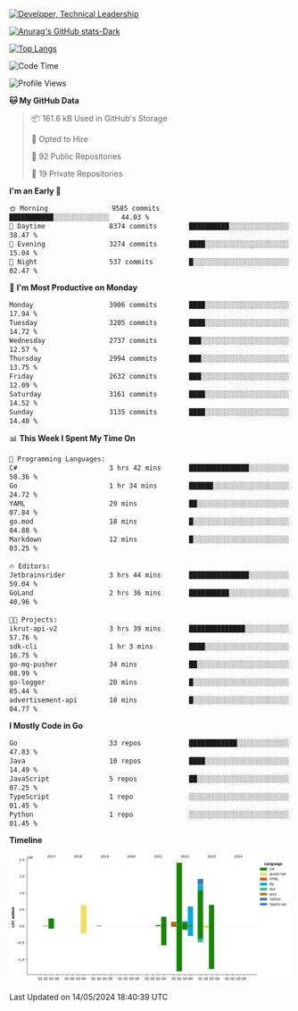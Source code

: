 <div>
  <a href="https://www.linkedin.com/in/arielpineiro/" target="_blank" rel="nofollow noopener noreferrer">
    <img src="https://img.shields.io/badge/-LinkedIn-%230077B5?style=for-the-badge&logo=linkedin&logoColor=white" alt="Developer, Technical Leadership" title="Ariel Piñeiro">
  </a>
</div>

[![Anurag's GitHub stats-Dark](https://github-readme-stats.vercel.app/api?username=arielsrv&show_icons=true&theme=dark#gh-dark-mode-only)](https://github.com/anuraghazra/github-readme-stats#gh-dark-mode-only)

[![Top Langs](https://github-readme-stats.vercel.app/api/top-langs/?username=arielsrv&layout=compact&langs_count=10&theme=dark#gh-dark-mode-only)](https://github.com/anuraghazra/github-readme-stats&theme=dark#gh-dark-mode-only)

<!--START_SECTION:waka-->
![Code Time](http://img.shields.io/badge/Code%20Time-883%20hrs%2010%20mins-blue)

![Profile Views](http://img.shields.io/badge/Profile%20Views-1-blue)

**🐱 My GitHub Data** 

> 📦 161.6 kB Used in GitHub's Storage 
 > 
> 💼 Opted to Hire
 > 
> 📜 92 Public Repositories 
 > 
> 🔑 19 Private Repositories 
 > 
**I'm an Early 🐤** 

```text
🌞 Morning                9585 commits        ███████████░░░░░░░░░░░░░░   44.03 % 
🌆 Daytime                8374 commits        ██████████░░░░░░░░░░░░░░░   38.47 % 
🌃 Evening                3274 commits        ████░░░░░░░░░░░░░░░░░░░░░   15.04 % 
🌙 Night                  537 commits         █░░░░░░░░░░░░░░░░░░░░░░░░   02.47 % 
```
📅 **I'm Most Productive on Monday** 

```text
Monday                   3906 commits        ████░░░░░░░░░░░░░░░░░░░░░   17.94 % 
Tuesday                  3205 commits        ████░░░░░░░░░░░░░░░░░░░░░   14.72 % 
Wednesday                2737 commits        ███░░░░░░░░░░░░░░░░░░░░░░   12.57 % 
Thursday                 2994 commits        ███░░░░░░░░░░░░░░░░░░░░░░   13.75 % 
Friday                   2632 commits        ███░░░░░░░░░░░░░░░░░░░░░░   12.09 % 
Saturday                 3161 commits        ████░░░░░░░░░░░░░░░░░░░░░   14.52 % 
Sunday                   3135 commits        ████░░░░░░░░░░░░░░░░░░░░░   14.40 % 
```


📊 **This Week I Spent My Time On** 

```text
💬 Programming Languages: 
C#                       3 hrs 42 mins       ███████████████░░░░░░░░░░   58.36 % 
Go                       1 hr 34 mins        ██████░░░░░░░░░░░░░░░░░░░   24.72 % 
YAML                     29 mins             ██░░░░░░░░░░░░░░░░░░░░░░░   07.84 % 
go.mod                   18 mins             █░░░░░░░░░░░░░░░░░░░░░░░░   04.88 % 
Markdown                 12 mins             █░░░░░░░░░░░░░░░░░░░░░░░░   03.25 % 

🔥 Editors: 
Jetbrainsrider           3 hrs 44 mins       ███████████████░░░░░░░░░░   59.04 % 
GoLand                   2 hrs 36 mins       ██████████░░░░░░░░░░░░░░░   40.96 % 

🐱‍💻 Projects: 
ikrut-api-v2             3 hrs 39 mins       ██████████████░░░░░░░░░░░   57.76 % 
sdk-cli                  1 hr 3 mins         ████░░░░░░░░░░░░░░░░░░░░░   16.75 % 
go-mq-pusher             34 mins             ██░░░░░░░░░░░░░░░░░░░░░░░   08.99 % 
go-logger                20 mins             █░░░░░░░░░░░░░░░░░░░░░░░░   05.44 % 
advertisement-api        18 mins             █░░░░░░░░░░░░░░░░░░░░░░░░   04.77 % 
```

**I Mostly Code in Go** 

```text
Go                       33 repos            ████████████░░░░░░░░░░░░░   47.83 % 
Java                     10 repos            ████░░░░░░░░░░░░░░░░░░░░░   14.49 % 
JavaScript               5 repos             ██░░░░░░░░░░░░░░░░░░░░░░░   07.25 % 
TypeScript               1 repo              ░░░░░░░░░░░░░░░░░░░░░░░░░   01.45 % 
Python                   1 repo              ░░░░░░░░░░░░░░░░░░░░░░░░░   01.45 % 
```



**Timeline**

![Lines of Code chart](https://raw.githubusercontent.com/arielsrv/arielsrv/main/assets/bar_graph.png)


 Last Updated on 14/05/2024 18:40:39 UTC
<!--END_SECTION:waka-->
